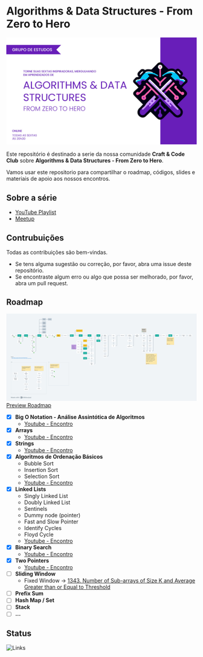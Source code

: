 # Algorithms &amp; Data Structures - From Zero to Hero

![Algorithms & Data Structures - From Zero to Hero](./media/algorithms_data_structures.jpg)

Este repositório é destinado a serie da nossa comunidade **Craft & Code Club** sobre **Algorithms &amp; Data Structures - From Zero to Hero**.

Vamos usar este repositorio para compartilhar o roadmap, códigos, slides e materiais de apoio aos nossos encontros.

## Sobre a série

- [YouTube Playlist](https://www.youtube.com/watch?v=MtLv9Rwb55Q&list=PLl10TyPY67Jgbh4QdRlRKr-7PjB9i5hWg)
- [Meetup](https://www.meetup.com/craft-code-club/events/)

## Contrubuições

Todas as contribuições são bem-vindas.

- Se tens alguma sugestão ou correção, por favor, abra uma issue deste repositório.
- Se encontraste algum erro ou algo que possa ser melhorado, por favor, abra um pull request.

## Roadmap

![Roadmap](./media/roadmap.png)
[Preview Roadmap](https://whimsical.com/roadmap-BVA8gnSNM2D296qmrjwvY4)

- [x] **Big O Notation - Análise Assintótica de Algoritmos**
  - [Youtube - Encontro](https://www.youtube.com/watch?v=MtLv9Rwb55Q)
- [x] **Arrays**
  - [Youtube - Encontro](https://www.youtube.com/watch?v=c95xvXCU34A)
- [x] **Strings**
  - [Youtube - Encontro](https://www.youtube.com/watch?v=B9CCEwjoXBk)
- [x] **Algoritmos de Ordenação Básicos**
  - Bubble Sort
  - Insertion Sort
  - Selection Sort
  - [Youtube - Encontro](https://www.youtube.com/watch?v=GxhxsbbzaTI)
- [x] **Linked Lists**
  - Singly Linked List
  - Doubly Linked List
  - Sentinels
  - Dummy node (pointer)
  - Fast and Slow Pointer
  - Identify Cycles
  - Floyd Cycle
  - [Youtube - Encontro](https://www.youtube.com/watch?v=j0E5hJZ__EA)
- [x] **Binary Search**
  - [Youtube - Encontro](https://www.youtube.com/watch?v=62ZGcXDpbys)
- [x] **Two Pointers**
  - [Youtube - Encontro](https://www.youtube.com/watch?v=a1QMdXgcQwY)
- [ ] **Sliding Window**
  - Fixed Window -> [1343. Number of Sub-arrays of Size K and Average Greater than or Equal to Threshold](https://leetcode.com/problems/number-of-sub-arrays-of-size-k-and-average-greater-than-or-equal-to-threshold/description/)
- [ ] **Prefix Sum**
- [ ] **Hash Map / Set**
- [ ] **Stack**
- [ ] **...**

## Status

![Links](https://github.com/craft-code-club/algorithms-data-structures-from-zero-to-hero/actions/workflows/markdown-link-check.yml/badge.svg)
